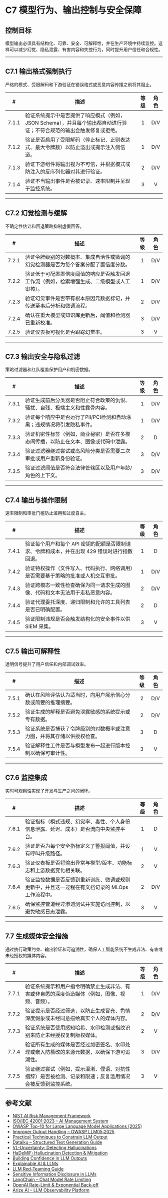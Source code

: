 # C7 模型行为、输出控制与安全保障

## 控制目标

模型输出必须具有结构化、可靠、安全、可解释性，并在生产环境中持续监控。这样可以减少幻觉、隐私泄露、有害内容和失控行为，同时提升用户信任和合规性。

---

## C7.1 输出格式强制执行

严格的模式、受限解码和下游验证在错误格式或恶意内容传播之前将其阻止。

|   #   | 描述                                                               | 等级  | 角色  |
| :---: | ---------------------------------------------------------------- | :-: | :-: |
| 7.1.1 | 验证系统提示中是否提供了响应模式（例如，JSON Schema），并且每个输出都自动进行验证；不符合规范的输出会触发修复或拒绝。 |  1  | D/V |
| 7.1.2 | 验证是否启用了受限解码（停止标记、正则表达式、最大令牌数）以防止溢出或提示注入侧信道。                      |  1  | D/V |
| 7.1.3 | 验证下游组件将输出视为不可信，并根据模式或防注入的反序列化器对其进行验证。                            |  2  | D/V |
| 7.1.4 | 验证不当输出事件是否被记录、速率限制并呈现于监控系统。                                      |  3  |  V  |

---

## C7.2 幻觉检测与缓解

不确定性估计和回退策略抑制虚假回答。

|   #   | 描述                                             | 等级  | 角色  |
| :---: | ---------------------------------------------- | :-: | :-: |
| 7.2.1 | 验证令牌级别的对数概率、集成自洽性或微调的幻觉检测器是否为每个答案分配了置信度分数。     |  1  | D/V |
| 7.2.2 | 验证低于可配置置信度阈值的响应是否触发回退工作流（例如，检索增强生成、二级模型或人工审核）。 |  1  | D/V |
| 7.2.3 | 验证幻觉事件是否带有根本原因元数据标记，并传送至事后分析和微调流程。             |  2  | D/V |
| 7.2.4 | 确认在重大模型或知识库更新后，阈值和检测器已重新校准。                    |  3  | D/V |
| 7.2.5 | 验证仪表板可视化是否跟踪幻觉率。                               |  3  |  V  |

---

## C7.3 输出安全与隐私过滤

策略过滤器和红队覆盖保护用户和机密数据。

|   #   | 描述                                         | 等级  | 角色  |
| :---: | ------------------------------------------ | :-: | :-: |
| 7.3.1 | 验证生成前后分类器是否阻止符合政策的仇恨、骚扰、自残、极端主义和性露骨内容。     |  1  | D/V |
| 7.3.2 | 验证每个响应中是否运行了PII/PCI检测和自动涂黑；违规情况将引发隐私事件。    |  1  | D/V |
| 7.3.3 | 验证机密性标签（例如，商业秘密）是否在多模态间传播，以防止在文本、图像或代码中泄露。 |  2  |  D  |
| 7.3.4 | 验证过滤器绕过尝试或高风险分类是否需要二次审批或用户重新身份验证。          |  3  | D/V |
| 7.3.5 | 验证过滤阈值是否符合法律管辖区以及用户年龄/角色的上下文。              |  3  | D/V |

---

## C7.4 输出与操作限制

速率限制和审批门槛防止滥用和过度自主。

|   #   | 描述                                                  | 等级  | 角色  |
| :---: | --------------------------------------------------- | :-: | :-: |
| 7.4.1 | 验证每个用户和每个 API 密钥的配额是否限制请求、令牌和成本，并在出现 429 错误时进行指数回退。 |  1  |  D  |
| 7.4.2 | 验证特权操作（文件写入、代码执行、网络调用）是否需要基于策略的批准或人机交互审批。           |  1  | D/V |
| 7.4.3 | 验证跨模态一致性检查确保为同一请求生成的图像、代码和文本无法用于走私恶意内容。             |  2  | D/V |
| 7.4.4 | 验证代理委托深度、递归限制和允许的工具列表是否已明确配置。                       |  2  |  D  |
| 7.4.5 | 验证限制违规是否会触发结构化的安全事件以供 SIEM 采集。                      |  3  |  V  |

---

## C7.5 输出可解释性

透明信号提升了用户信任和内部调试效率。

|   #   | 描述                                   | 等级  | 角色  |
| :---: | ------------------------------------ | :-: | :-: |
| 7.5.1 | 确认在风险评估认为适当时，向用户展示信心分数或简要的推理摘要。      |  2  | D/V |
| 7.5.2 | 验证生成的解释是否避免泄露敏感的系统提示或专有数据。           |  2  | D/V |
| 7.5.3 | 验证系统是否捕获了令牌级别的对数概率或注意力图，并将其存储以供授权检查。 |  3  |  D  |
| 7.5.4 | 验证解释性工件是否与模型发布一起进行版本控制以确保可审计性。       |  3  |  V  |

---

## C7.6 监控集成

实时可观察性实现了开发与生产之间的闭环。

|   #   | 描述                                                  | 等级  | 角色  |
| :---: | --------------------------------------------------- | :-: | :-: |
| 7.6.1 | 验证指标（模式违规、幻觉率、毒性、个人身份信息泄露、延迟、成本）是否流向中央监控平台。         |  1  |  D  |
| 7.6.2 | 验证是否为每个安全指标定义了警报阈值，并设有呼叫升级路径。                       |  1  |  V  |
| 7.6.3 | 验证仪表板是否将输出异常与模型/版本、功能标志和上游数据变化相关联。                  |  2  |  V  |
| 7.6.4 | 验证监控数据是否反馈到重新训练、微调或规则更新中，并且这一过程在有文档记录的 MLOps 工作流程中。 |  2  | D/V |
| 7.6.5 | 确保监控管道经过渗透测试并实施访问控制，以避免敏感日志泄露。                      |  3  |  V  |

---

## 7.7 生成媒体安全措施

通过执行政策约束、输出验证和可追溯性，确保人工智能系统不生成非法、有害或未经授权的媒体内容。

|   #   | 描述                                                   | 等级  | 角色  |
| :---: | ---------------------------------------------------- | :-: | :-: |
| 7.7.1 | 验证系统提示和用户指令明确禁止生成非法、有害或非自愿的深度伪造媒体（例如，图像、视频、音频）。      |  1  | D/V |
| 7.7.2 | 验证提示是否经过筛选，以防止生成冒充、色情深度假象或未经同意描绘真实个人的媒体内容。           |  2  | D/V |
| 7.7.3 | 验证系统是否使用感知哈希、水印检测或指纹识别来防止未经授权复制版权媒体。                 |  2  |  V  |
| 7.7.4 | 验证所有生成的媒体是否经过加密签名、水印处理或嵌入防篡改的来源元数据，以确保下游可追溯性。        |  3  | D/V |
| 7.7.5 | 验证绕过尝试（例如，提示混淆、俚语、对抗性措辞）是否被检测、记录和限速；反复滥用情况会被反馈到监控系统。 |  3  |  V  |

## 参考文献

* [NIST AI Risk Management Framework](https://www.nist.gov/itl/ai-risk-management-framework)
* [ISO/IEC 42001:2023 – AI Management System](https://www.iso.org/obp/ui/en/)
* [OWASP Top-10 for Large Language Model Applications (2025)](https://owasp.org/www-project-top-10-for-large-language-model-applications/)
* [Improper Output Handling – OWASP LLM05:2025](https://genai.owasp.org/llmrisk/llm052025-improper-output-handling/)
* [Practical Techniques to Constrain LLM Output](https://mychen76.medium.com/practical-techniques-to-constraint-llm-output-in-json-format-e3e72396c670)
* [Dataiku – Structured Text Generation Guide](https://blog.dataiku.com/your-guide-to-structured-text-generation)
* [VL-Uncertainty: Detecting Hallucinations](https://arxiv.org/abs/2411.11919)
* [HaDeMiF: Hallucination Detection & Mitigation](https://openreview.net/forum?id=VwOYxPScxB)
* [Building Confidence in LLM Outputs](https://www.alkymi.io/data-science-room/building-confidence-in-llm-outputs)
* [Explainable AI & LLMs](https://duncsand.medium.com/explainable-ai-140912d31b3b)
* [LLM Red-Teaming Guide](https://www.confident-ai.com/blog/red-teaming-llms-a-step-by-step-guide)
* [Sensitive Information Disclosure in LLMs](https://virtualcyberlabs.com/llm-sensitive-information-disclosure/)
* [LangChain – Chat Model Rate Limiting](https://python.langchain.com/docs/how_to/chat_model_rate_limiting/)
* [OpenAI Rate-Limit & Exponential Back-off](https://hackernoon.com/openais-rate-limit-a-guide-to-exponential-backoff-for-llm-evaluation)
* [Arize AI – LLM Observability Platform](https://arize.com/)


